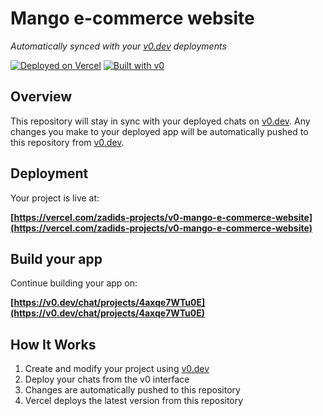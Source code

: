 # Mango e-commerce website

*Automatically synced with your [v0.dev](https://v0.dev) deployments*

[![Deployed on Vercel](https://img.shields.io/badge/Deployed%20on-Vercel-black?style=for-the-badge&logo=vercel)](https://vercel.com/zadids-projects/v0-mango-e-commerce-website)
[![Built with v0](https://img.shields.io/badge/Built%20with-v0.dev-black?style=for-the-badge)](https://v0.dev/chat/projects/4axqe7WTu0E)

## Overview

This repository will stay in sync with your deployed chats on [v0.dev](https://v0.dev).
Any changes you make to your deployed app will be automatically pushed to this repository from [v0.dev](https://v0.dev).

## Deployment

Your project is live at:

**[https://vercel.com/zadids-projects/v0-mango-e-commerce-website](https://vercel.com/zadids-projects/v0-mango-e-commerce-website)**

## Build your app

Continue building your app on:

**[https://v0.dev/chat/projects/4axqe7WTu0E](https://v0.dev/chat/projects/4axqe7WTu0E)**

## How It Works

1. Create and modify your project using [v0.dev](https://v0.dev)
2. Deploy your chats from the v0 interface
3. Changes are automatically pushed to this repository
4. Vercel deploys the latest version from this repository